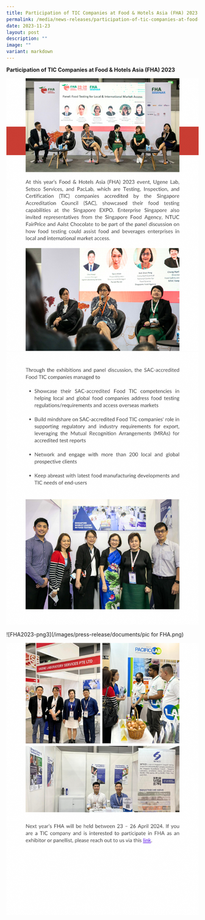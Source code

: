 ```yaml
---
title: Participation of TIC Companies at Food & Hotels Asia (FHA) 2023
permalink: /media/news-releases/participation-of-tic-companies-at-food-and-hotels-asia-fha-2023/
date: 2023-11-23
layout: post
description: ""
image: ""
variant: markdown
---
```

**Participation of TIC Companies at Food & Hotels Asia (FHA) 2023**


![FHA2023-png1](/images/press-release/documents/participation_of_tic_companies_at_food_and_hotels_asia_fha_2023.png)
![FHA-png2](/images/press-release/documents/2.png)

![FHA2023-png3](/images/press-release/documents/pic for FHA.png)







![FHA2023-png3](/images/press-release/documents/3.png)